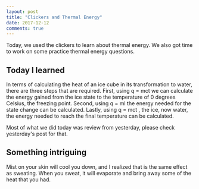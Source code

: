 ```yaml
---
layout: post
title: "Clickers and Thermal Energy"
date: 2017-12-12
comments: true
---
```


Today, we used the clickers to learn about thermal energy. We also got time to work on some practice thermal energy questions.

## Today I learned

In terms of calculating the heat of an ice cube in its transformation to water, there are three steps that are required. First, using q = mct we can calculate the energy gained from the ice state to the temperature of 0 degrees Celsius, the freezing point. Second, using q = ml the energy needed for the state change can be calculated. Lastly, using q = mct , the ice, now water, the energy needed to reach the final temperature can be calculated.

Most of what we did today was review from yesterday, please check yesterday's post for that.

## Something intriguing

Mist on your skin will cool you down, and I realized that is the same effect as sweating. When you sweat, it will evaporate and bring away some of the heat that you had.